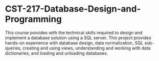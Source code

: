 # CST-217-Database-Design-and-Programming
This course provides with the technical skills required to design and implement a database solution using a SQL server. This project provides hands-on experience with database design, data normalization, SQL sub-queries, creating and using views, understanding and working with data dictionaries, and loading and unloading databases.
